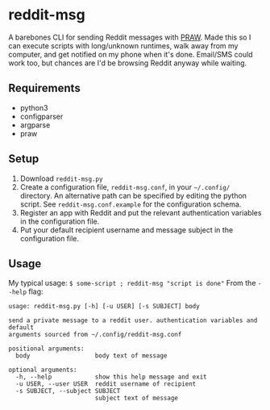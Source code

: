 # reddit-msg

A barebones CLI for sending Reddit messages with [PRAW](https://praw.readthedocs.io). Made this so I can execute scripts with long/unknown runtimes, walk away from my computer, and get notified on my phone when it's done. Email/SMS could work too, but chances are I'd be browsing Reddit anyway while waiting. 

## Requirements

- python3
- configparser
- argparse
- praw

## Setup

1. Download `reddit-msg.py`
2. Create a configuration file, `reddit-msg.conf`, in your `~/.config/` directory. An alternative path can be specified by editing the python script. See `reddit-msg.conf.example` for the configuration schema.
3. Register an app with Reddit and put the relevant authentication variables in the configuration file.
4. Put your default recipient username and message subject in the configuration file.

## Usage

My typical usage: `$ some-script ; reddit-msg "script is done"`
From the `--help` flag:

	usage: reddit-msg.py [-h] [-u USER] [-s SUBJECT] body

	send a private message to a reddit user. authentication variables and default
	arguments sourced from ~/.config/reddit-msg.conf

	positional arguments:
	  body                  body text of message

	optional arguments:
	  -h, --help            show this help message and exit
	  -u USER, --user USER  reddit username of recipient
	  -s SUBJECT, --subject SUBJECT
							subject text of message

